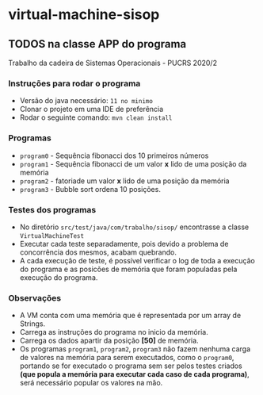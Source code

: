 # virtual-machine-sisop

## TODOS na classe APP do programa

Trabalho da cadeira de Sistemas Operacionais - PUCRS 2020/2

### Instruções para rodar o programa

- Versão do java necessário: `11 no minimo`
- Clonar o projeto em uma IDE de preferência
- Rodar o seguinte comando: `mvn clean install`

### Programas

- `program0` - Sequência fibonacci dos 10 primeiros números
- `program1` - Sequência fibonacci de um valor **x** lido de uma posição da memória
- `program2` - fatoriade um valor **x** lido de uma posição da memória
- `program3` - Bubble sort ordena 10 posições.
### Testes dos programas

- No diretório  `src/test/java/com/trabalho/sisop/` encontrasse a classe `VirtualMachineTest`
- Executar cada teste separadamente, pois devido a problema de concorrência dos mesmos, acabam quebrando.
- A cada execução de teste, é possível verificar o log de toda a execução do programa e as posicões de memória que foram populadas pela execução do programa.

### Observações

- A VM conta com uma memória que é representada por um array de Strings.
- Carrega as instruções do programa no inicio da memória.
- Carrega os dados apartir da posição **[50]** de memória.
- Os programas `program1`, `program2`, `program3` não fazem nenhuma carga de valores na memória para serem executados, como o `program0`,
portando se for executado o programa sem ser pelos testes criados **(que popula a memória para executar cada caso de cada programa)**, será necessário popular os valores na mão.